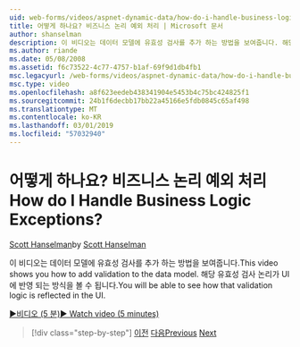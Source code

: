 ```yaml
---
uid: web-forms/videos/aspnet-dynamic-data/how-do-i-handle-business-logic-exceptions
title: 어떻게 하나요? 비즈니스 논리 예외 처리 | Microsoft 문서
author: shanselman
description: 이 비디오는 데이터 모델에 유효성 검사를 추가 하는 방법을 보여줍니다. 해당 유효성 검사 논리가 UI에 반영 되는 방식을 볼 수 됩니다.
ms.author: riande
ms.date: 05/08/2008
ms.assetid: f6c73522-4c77-4757-b1af-69f9d1db4fb1
msc.legacyurl: /web-forms/videos/aspnet-dynamic-data/how-do-i-handle-business-logic-exceptions
msc.type: video
ms.openlocfilehash: a8f623eedeb438341904e5453b4c75bc424825f1
ms.sourcegitcommit: 24b1f6decbb17bb22a45166e5fdb0845c65af498
ms.translationtype: MT
ms.contentlocale: ko-KR
ms.lasthandoff: 03/01/2019
ms.locfileid: "57032940"
---
```

<a name="how-do-i-handle-business-logic-exceptions"></a><span data-ttu-id="84847-105">어떻게 하나요? 비즈니스 논리 예외 처리</span><span class="sxs-lookup"><span data-stu-id="84847-105">How do I Handle Business Logic Exceptions?</span></span>
====================
<span data-ttu-id="84847-106">[Scott Hanselman](https://github.com/shanselman)</span><span class="sxs-lookup"><span data-stu-id="84847-106">by [Scott Hanselman](https://github.com/shanselman)</span></span>

<span data-ttu-id="84847-107">이 비디오는 데이터 모델에 유효성 검사를 추가 하는 방법을 보여줍니다.</span><span class="sxs-lookup"><span data-stu-id="84847-107">This video shows you how to add validation to the data model.</span></span> <span data-ttu-id="84847-108">해당 유효성 검사 논리가 UI에 반영 되는 방식을 볼 수 됩니다.</span><span class="sxs-lookup"><span data-stu-id="84847-108">You will be able to see how that validation logic is reflected in the UI.</span></span>

[<span data-ttu-id="84847-109">&#9654;비디오 (5 분)</span><span class="sxs-lookup"><span data-stu-id="84847-109">&#9654; Watch video (5 minutes)</span></span>](https://channel9.msdn.com/Blogs/ASP-NET-Site-Videos/how-do-i-handle-business-logic-exceptions)

> [!div class="step-by-step"]
> <span data-ttu-id="84847-110">[이전](how-do-i-change-how-my-fields-render.md)
> [다음](how-do-i-make-custom-pages.md)</span><span class="sxs-lookup"><span data-stu-id="84847-110">[Previous](how-do-i-change-how-my-fields-render.md)
[Next](how-do-i-make-custom-pages.md)</span></span>
